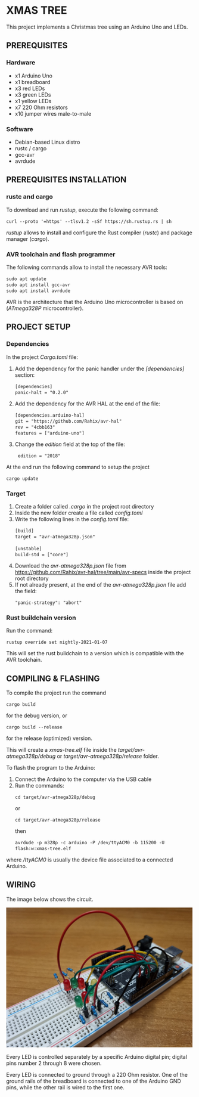 # XMAS TREE

This project implements a Christmas tree using an Arduino Uno and LEDs.

## PREREQUISITES

### Hardware

* x1 Arduino Uno
* x1 breadboard
* x3 red LEDs
* x3 green LEDs
* x1 yellow LEDs
* x7 220 Ohm resistors
* x10 jumper wires male-to-male

### Software

* Debian-based Linux distro
* rustc / cargo
* gcc-avr
* avrdude

## PREREQUISITES INSTALLATION

### rustc and cargo

To download and run *rustup*, execute the following command:

    curl --proto '=https' --tlsv1.2 -sSf https://sh.rustup.rs | sh

*rustup* allows to install and configure the Rust compiler (*rustc*) and package manager (*cargo*).

### AVR toolchain and flash programmer

The following commands allow to install the necessary AVR tools:

    sudo apt update
    sudo apt install gcc-avr
    sudo apt install avrdude

AVR is the architecture that the Arduino Uno microcontroller is based on (*ATmega328P* microcontroller).

## PROJECT SETUP

### Dependencies

In the project *Cargo.toml* file:

1. Add the dependency for the panic handler under the *[dependencies]* section:
    ```
    [dependencies]
    panic-halt = "0.2.0"
    ```
2. Add the dependency for the AVR HAL at the end of the file:  
    ```
    [dependencies.arduino-hal]
    git = "https://github.com/Rahix/avr-hal"
    rev = "4cbb163"
    features = ["arduino-uno"]
    ```
3. Change the *edition* field at the top of the file:
   ```
    edition = "2018"
   ```

At the end run the following command to setup the project

    cargo update

### Target

1. Create a folder called *.cargo* in the project root directory
2. Inside the new folder create a file called *config.toml*
3. Write the following lines in the *config.toml* file:
    ```
    [build]
    target = "avr-atmega328p.json"

    [unstable]
    build-std = ["core"]
    ```
4. Download the *avr-atmega328p.json* file from https://github.com/Rahix/avr-hal/tree/main/avr-specs inside the project root directory
5. If not already present, at the end of the *avr-atmega328p.json* file add the field:
    ```
    "panic-strategy": "abort"
    ```

### Rust buildchain version
 
Run the command:

    rustup override set nightly-2021-01-07

This will set the rust buildchain to a version which is compatible with the AVR toolchain.

## COMPILING & FLASHING

To compile the project run the command

    cargo build

for the debug version, or

    cargo build --release

for the release (optimized) version.

This will create a *xmas-tree.elf* file inside the *target/avr-atmega328p/debug* or *target/avr-atmega328p/release* folder.

To flash the program to the Arduino:

1. Connect the Arduino to the computer via the USB cable
2. Run the commands:
    ```
    cd target/avr-atmega328p/debug
    ```
    or
    ```
    cd target/avr-atmega328p/release
    ```
    then
    ```
    avrdude -p m328p -c arduino -P /dev/ttyACM0 -b 115200 -U flash:w:xmas-tree.elf
    ```

where */ttyACM0* is usually the device file associated to a connected Arduino.

## WIRING

The image below shows the circuit.

<img src="img/picture.jpg" width="500">

Every LED is controlled separately by a specific Arduino digital pin; digital pins number 2 through 8 were chosen.

Every LED is connected to ground through a 220 Ohm resistor. One of the ground rails of the breadboard is connected to one of the Arduino GND pins, while the other rail is wired to the first one.
